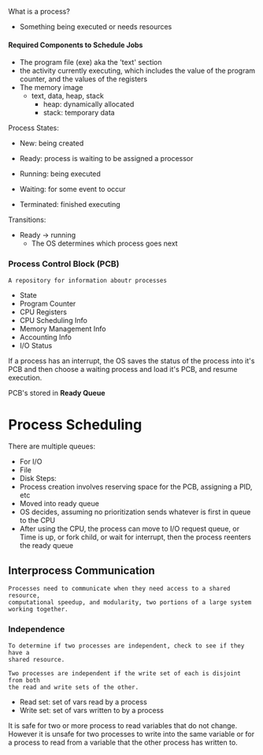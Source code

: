 What is a process?
- Something being executed or needs resources

#### Required Components to Schedule Jobs
- The program file (exe) aka the 'text' section
- the activity currently executing, which includes the value of the program counter, and the values of the registers
- The memory image
	- text, data, heap, stack
		- heap: dynamically allocated
		- stack: temporary data

Process States:
- New: being created
- Ready: process is waiting to be assigned a processor
- Running: being executed
- Waiting: for some event to occur

- Terminated: finished executing

Transitions:
- Ready -> running
	- The OS determines which process goes next

### Process Control Block (PCB)
	A repository for information aboutr processes
- State
- Program Counter
- CPU Registers
- CPU Scheduling Info
- Memory Management Info
- Accounting Info
- I/O Status

If a process has an interrupt, the OS saves the status of the process into it's PCB and then choose a waiting process and load it's PCB, and resume execution. 

PCB's stored in __Ready Queue__

# Process Scheduling
There are multiple queues:
- For I/O
- File
- Disk
Steps:
- Process creation involves reserving space for the PCB, assigning a PID, etc
- Moved into ready queue
- OS decides, assuming no prioritization sends whatever is first in queue to the CPU
- After using the CPU, the process can move to I/O request queue, or Time is up, or fork child, or wait for interrupt, then the process reenters the ready queue


## Interprocess Communication
	Processes need to communicate when they need access to a shared resource, 
	computational speedup, and modularity, two portions of a large system 
	working together. 

### Independence
	To determine if two processes are independent, check to see if they have a  
	shared resource. 
	
	Two processes are independent if the write set of each is disjoint from both 
	the read and write sets of the other. 

- Read set: set of vars read by a process
- Write set: set of vars written to by a process

It is safe for two or more process to read variables that do not change. However it is unsafe for two processes to write into the same variable or for a process to read from a variable that the other process has written to. 

